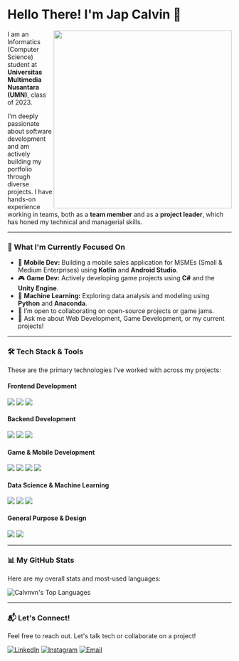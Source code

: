 # Hello There! I'm Jap Calvin 👋

<img src="https://github-readme-stats.vercel.app/api?username=calvnvn&hide=prs,issues,stars&show_icons=true&theme=synthwave" align="right" width="400" />

I am an Informatics (Computer Science) student at **Universitas Multimedia Nusantara (UMN)**, class of 2023.

I'm deeply passionate about software development and am actively building my portfolio through diverse projects. I have hands-on experience working in teams, both as a **team member** and as a **project leader**, which has honed my technical and managerial skills.

---

### 🚀 What I'm Currently Focused On

- 🔭 **Mobile Dev:** Building a mobile sales application for MSMEs (Small & Medium Enterprises) using **Kotlin** and **Android Studio**.
- 🎮 **Game Dev:** Actively developing game projects using **C#** and the **Unity Engine**.
- 🧠 **Machine Learning:** Exploring data analysis and modeling using **Python** and **Anaconda**.
- 👯 I’m open to collaborating on open-source projects or game jams.
- 💬 Ask me about Web Development, Game Development, or my current projects!

---

### 🛠️ Tech Stack & Tools

These are the primary technologies I've worked with across my projects:

#### Frontend Development

<p>
  <img src="https://img.shields.io/badge/JavaScript-323330?style=for-the-badge&logo=javascript&logoColor=F7DF1E" />
  <img src="https://img.shields.io/badge/React-20232A?style=for-the-badge&logo=react&logoColor=61DAFB" />
  <img src="https://img.shields.io/badge/HTML5-E34F26?style=for-the-badge&logo=html5&logoColor=white" />
</p>

#### Backend Development

<p>
  <img src="https://img.shields.io/badge/PHP-777BB4?style=for-the-badge&logo=php&logoColor=white" />
  <img src="https://img.shields.io/badge/Laravel-FF2D20?style=for-the-badge&logo=laravel&logoColor=white" />
  <img src="https://img.shields.io/badge/MySQL-005C84?style=for-the-badge&logo=mysql&logoColor=white" />
</p>

#### Game & Mobile Development

<p>
  <img src="https://img.shields.io/badge/C%23-239120?style=for-the-badge&logo=csharp&logoColor=white" />
  <img src="https://img.shields.io/badge/Unity-100000?style=for-the-badge&logo=unity&logoColor=white" />
  <img src="https://img.shields.io/badge/Kotlin-B125EA?style=for-the-badge&logo=kotlin&logoColor=white" />
  <img src="https://img.shields.io/badge/Android%20Studio-3DDC84?style=for-the-badge&logo=androidstudio&logoColor=white" />
</p>

#### Data Science & Machine Learning

<p>
  <img src="https://img.shields.io/badge/Python-FFD43B?style=for-the-badge&logo=python&logoColor=blue" />
  <img src="https://img.shields.io/badge/Anaconda-44A833?style=for-the-badge&logo=anaconda&logoColor=white" />
  <img src="https://img.shields.io/badge/R-276DC3?style=for-the-badge&logo=r&logoColor=white" />
</p>

#### General Purpose & Design

<p>
  <img src="https://img.shields.io/badge/C-00599C?style=for-the-badge&logo=c&logoColor=white" />
  <img src="https://img.shields.io/badge/Figma-F24E1E?style=for-the-badge&logo=figma&logoColor=white" />
</p>

---

### 📊 My GitHub Stats

Here are my overall stats and most-used languages:

![Calvnvn's Top Languages](https://github-readme-stats.vercel.app/api/top-langs/?username=calvnvn&layout=compact&theme=synthwave&hide_border=true&langs_count=8)

---

### 📬 Let's Connect!

Feel free to reach out. Let's talk tech or collaborate on a project!

[![LinkedIn](https://img.shields.io/badge/LinkedIn-0077B5?style=for-the-badge&logo=linkedin&logoColor=white)](https://www.linkedin.com/in/YOUR_LINKEDIN_USERNAME)
[![Instagram](https://img.shields.io/badge/Instagram-E4405F?style=for-the-badge&logo=instagram&logoColor=white)](https://www.instagram.com/calvnvn/)
[![Email](https://img.shields.io/badge/Email-D14836?style=for-the-badge&logo=gmail&logoColor=white)](mailto:jf.calvin20@gmail.com)
